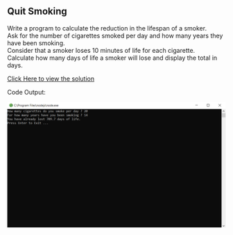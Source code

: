 ## Quit Smoking

Write a program to calculate the reduction in the lifespan of a smoker.<br>
Ask for the number of cigarettes smoked per day and how many years they have been smoking.<br>
Consider that a smoker loses 10 minutes of life for each cigarette.<br> Calculate
how many days of life a smoker will lose and display the total in days.

[Click Here to view the solution](https://github.com/davi-p-oliveira-11/JavaScriptCodeHub/blob/main/Challenges/Quit-Smoking/solution.js)

Code Output:

![Output](https://github.com/davi-p-oliveira-11/JavaScriptCodeHub/blob/main/Challenges/Quit-Smoking/screenshot.png)
